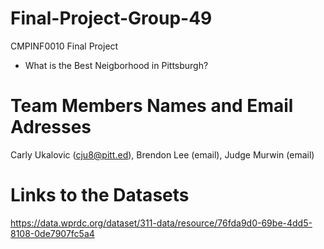 # Final-Project-Group-49
CMPINF0010 Final Project
* What is the Best Neigborhood in Pittsburgh?

# Team Members Names and Email Adresses
Carly Ukalovic (cju8@pitt.ed), Brendon Lee (email), Judge Murwin (email)

# Links to the Datasets
https://data.wprdc.org/dataset/311-data/resource/76fda9d0-69be-4dd5-8108-0de7907fc5a4

